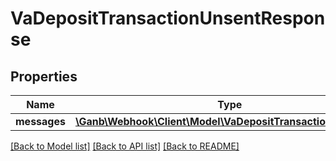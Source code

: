 # VaDepositTransactionUnsentResponse

## Properties
Name | Type | Description | Notes
------------ | ------------- | ------------- | -------------
**messages** | [**\Ganb\Webhook\Client\Model\VaDepositTransactionMessage[]**](VaDepositTransactionMessage.md) |  | 

[[Back to Model list]](../README.md#documentation-for-models) [[Back to API list]](../README.md#documentation-for-api-endpoints) [[Back to README]](../README.md)


